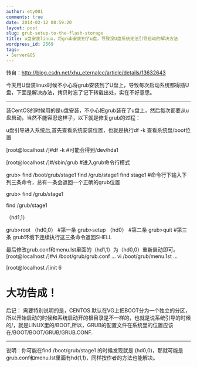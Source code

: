 ```yaml
---
author: ety001
comments: true
date: 2014-02-12 08:59:20
layout: post
slug: grub-setup-to-the-flash-storage
title: u盘安装linux，将grub安装到了u盘，导致没U盘系统无法引导启动的解决方法
wordpress_id: 2569
tags:
- Server&OS
---
```


转自：http://blog.csdn.net/xhu_eternalcc/article/details/13632643

今天用U盘装linux时候不小心将grub安装到了U盘上，导致每次启动系统都得插U盘，下面是解决办法，拷贝时忘了记下转载出处，实在不好意思。

------------------------------------------------------------------------------------------------------------------------------------------------------------------------------------------------


装CentOS的时候用的是u盘安装，不小心把grub装在了u盘上，然后每次都要从u盘启动，当然不能容忍这样子，以下就是修复grub的过程：
<!-- more -->
u盘引导进入系统后,首先查看系统安装位置，也就是执行df -k 查看系统盘/boot位置

[root@localhost /]#df -k        #可能会得到/dev/hda1

[root@localhost /]#/sbin/grub   #进入grub命令行模式

grub> find /boot/grub/stage1    find /grub/stage1      find stage1 #命令行下输入下列三条命令，总有一条会返回一个正确的grub位置

grub> find /grub/stage1

find /grub/stage1

（hd1,1）

grub>root （hd0,0）        #第一条
grub>setup （hd0）         #第二条
grub>quit                  #第三条   grub环境下连续执行这三条命令返回SHELL

最后修改grub.conf和menu.lst里面的（hd1,1）为（hd0,0）重新启动即可。
[root@localhost /]#vi /boot/grub/grub.conf ...   vi /boot/grub/menu.1st ...

[root@localhost /]init 6

大功告成！
================================================================================
后记：
需要特别说明的是，CENTOS 默认在VG上把BOOT分为一个独立的分区，所以开始启动的时候和系统启动开的根目录是不一样的，也就是说系统引导的时候的/，就是LINUX里的/BOOT,所以，GRUB的配置文件在系统里的位置应该在/BOOT/BOOT/GRUB/GRUB.CONF.

----------------------------

说明：你可能在find /boot/grub/stage1 的时候发现就是 (hd0,0)，那就可能是grub.conf和menu.lst里面有hd(1,1)，同样按作者的方法也能解决。

